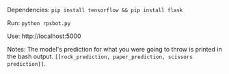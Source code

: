 Dependencies: `pip install tensorflow && pip install flask`

Run: `python rpsbot.py`

Use: http://localhost:5000

Notes: The model's prediction for what you were going to throw is printed in the bash output. `[[rock_prediction, paper_prediction, scissors prediction]]`.